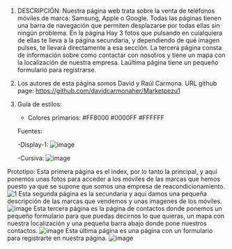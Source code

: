 1. DESCRIPCIÓN:
Nuestra página web trata sobre la venta de teléfonos móviles de marca: Samsung, Apple o Google. Todas las páginas tienen una barra de navegación que permiten desplazarse por todas ellas sin ningún problema. En la página Hay 3 fotos que pulsando en cuialquiera de ellas te lleva a la página secundaria, y dependiendo de qué imagen pulses, te llevará directamente a esa sección. La tercera página consta de información sobre como contactar con nosotros y tiene un mapa con la localización de nuestra empresa. Laúltima página tiene un pequeño formulario para registrarse.

2. Los autores de esta página somos David y Raúl Carmona.
   URL github page: https://github.com/davidcarmonaher/Marketpezu1

3. Guía de estilos:
   - Colores primarios:
   #FF8000
   #0000FF
   #FFFFFF

   Fuentes:

   -Display-1:
   ![image](https://github.com/raulch145/Trabajo/assets/144687416/e6af80a4-e943-4494-8a45-b4d88da3fc75)

   -Cursiva:
   ![image](https://github.com/raulch145/Trabajo/assets/144687416/0a31f448-b71a-45b1-924a-fd1a83a8574d)


   
Prototipo:
Esta primera página es el index, por lo tanto la principal, y aquí ponemos unas fotos para acceder a los móviles de las marcas que hemos puesto ya que se supone que somos una empresa de reacondicionamiento.
![1](https://github.com/raulch145/Trabajo/assets/144687416/817727ae-b4af-45b8-93e9-85f2a583e7c5)
Esta segunda página es la secundaria y aquí damos una pequeña descripción de las marcas que vendemos y unas imagenes de los móviles.
![image](https://github.com/raulch145/Trabajo/assets/144687416/51063c5f-8756-4f2f-8430-3de1062d0d32)
Esta tercera página es la página de contactos donde ponemos un pequeño formulario para que puedas decirnos lo que quieras, un mapa con nuestra localización y una pequeña barra abajo donde pone nuestros contactos.
![image](https://github.com/raulch145/Trabajo/assets/144687416/ccfc8a42-d511-4eba-8476-44d7fd44b02f)
Esta última página es una página con un formulario para registrarte en nuestra página.
![image](https://github.com/raulch145/Trabajo/assets/144687416/58ef2780-9fcb-486d-ab9e-b4e3311b1231)
